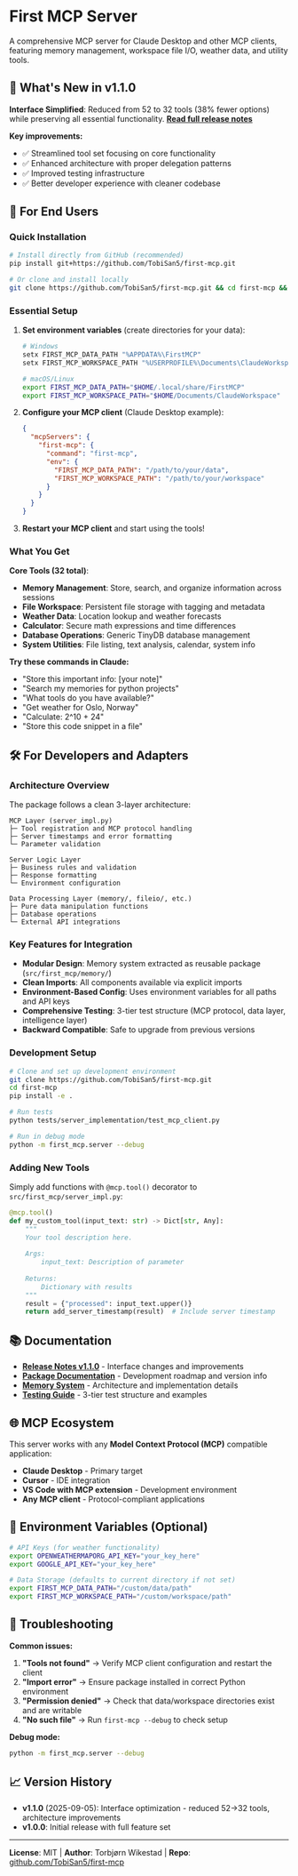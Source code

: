 # First MCP Server

A comprehensive MCP server for Claude Desktop and other MCP clients, featuring memory management, workspace file I/O, weather data, and utility tools.

## 🚀 What's New in v1.1.0

**Interface Simplified**: Reduced from 52 to 32 tools (38% fewer options) while preserving all essential functionality. **[Read full release notes](./RELEASE_NOTES_v1.1.0.md)**

**Key improvements:**
- ✅ Streamlined tool set focusing on core functionality  
- ✅ Enhanced architecture with proper delegation patterns
- ✅ Improved testing infrastructure
- ✅ Better developer experience with cleaner codebase

## 🎯 For End Users

### Quick Installation

```bash
# Install directly from GitHub (recommended)
pip install git+https://github.com/TobiSan5/first-mcp.git

# Or clone and install locally
git clone https://github.com/TobiSan5/first-mcp.git && cd first-mcp && pip install -e .
```

### Essential Setup

1. **Set environment variables** (create directories for your data):
   ```bash
   # Windows
   setx FIRST_MCP_DATA_PATH "%APPDATA%\FirstMCP"
   setx FIRST_MCP_WORKSPACE_PATH "%USERPROFILE%\Documents\ClaudeWorkspace"
   
   # macOS/Linux  
   export FIRST_MCP_DATA_PATH="$HOME/.local/share/FirstMCP"
   export FIRST_MCP_WORKSPACE_PATH="$HOME/Documents/ClaudeWorkspace"
   ```

2. **Configure your MCP client** (Claude Desktop example):
   ```json
   {
     "mcpServers": {
       "first-mcp": {
         "command": "first-mcp",
         "env": {
           "FIRST_MCP_DATA_PATH": "/path/to/your/data",
           "FIRST_MCP_WORKSPACE_PATH": "/path/to/your/workspace"
         }
       }
     }
   }
   ```

3. **Restart your MCP client** and start using the tools!

### What You Get

**Core Tools (32 total)**:
- **Memory Management**: Store, search, and organize information across sessions
- **File Workspace**: Persistent file storage with tagging and metadata  
- **Weather Data**: Location lookup and weather forecasts
- **Calculator**: Secure math expressions and time differences
- **Database Operations**: Generic TinyDB database management
- **System Utilities**: File listing, text analysis, calendar, system info

**Try these commands in Claude:**
- "Store this important info: [your note]" 
- "Search my memories for python projects"
- "What tools do you have available?"
- "Get weather for Oslo, Norway" 
- "Calculate: 2^10 + 24"
- "Store this code snippet in a file"

## 🛠️ For Developers and Adapters

### Architecture Overview

The package follows a clean 3-layer architecture:
```
MCP Layer (server_impl.py)
├─ Tool registration and MCP protocol handling  
├─ Server timestamps and error formatting
└─ Parameter validation

Server Logic Layer
├─ Business rules and validation
├─ Response formatting  
└─ Environment configuration

Data Processing Layer (memory/, fileio/, etc.)  
├─ Pure data manipulation functions
├─ Database operations
└─ External API integrations
```

### Key Features for Integration

- **Modular Design**: Memory system extracted as reusable package (`src/first_mcp/memory/`)
- **Clean Imports**: All components available via explicit imports
- **Environment-Based Config**: Uses environment variables for all paths and API keys
- **Comprehensive Testing**: 3-tier test structure (MCP protocol, data layer, intelligence layer)
- **Backward Compatible**: Safe to upgrade from previous versions

### Development Setup

```bash
# Clone and set up development environment
git clone https://github.com/TobiSan5/first-mcp.git
cd first-mcp
pip install -e .

# Run tests
python tests/server_implementation/test_mcp_client.py

# Run in debug mode
python -m first_mcp.server --debug
```

### Adding New Tools

Simply add functions with `@mcp.tool()` decorator to `src/first_mcp/server_impl.py`:

```python
@mcp.tool()
def my_custom_tool(input_text: str) -> Dict[str, Any]:
    """
    Your tool description here.
    
    Args:
        input_text: Description of parameter
        
    Returns:
        Dictionary with results
    """
    result = {"processed": input_text.upper()}
    return add_server_timestamp(result)  # Include server timestamp
```

## 📚 Documentation

- **[Release Notes v1.1.0](./RELEASE_NOTES_v1.1.0.md)** - Interface changes and improvements
- **[Package Documentation](./src/first_mcp/__init__.py)** - Development roadmap and version info  
- **[Memory System](./src/first_mcp/memory/)** - Architecture and implementation details
- **[Testing Guide](./tests/)** - 3-tier test structure and examples

## 🌐 MCP Ecosystem

This server works with any **Model Context Protocol (MCP)** compatible application:
- **Claude Desktop** - Primary target
- **Cursor** - IDE integration  
- **VS Code with MCP extension** - Development environment
- **Any MCP client** - Protocol-compliant applications

## 🔧 Environment Variables (Optional)

```bash
# API Keys (for weather functionality)
export OPENWEATHERMAPORG_API_KEY="your_key_here"  
export GOOGLE_API_KEY="your_key_here"

# Data Storage (defaults to current directory if not set)
export FIRST_MCP_DATA_PATH="/custom/data/path"
export FIRST_MCP_WORKSPACE_PATH="/custom/workspace/path" 
```

## 🐛 Troubleshooting

**Common issues:**
1. **"Tools not found"** → Verify MCP client configuration and restart the client
2. **"Import error"** → Ensure package installed in correct Python environment  
3. **"Permission denied"** → Check that data/workspace directories exist and are writable
4. **"No such file"** → Run `first-mcp --debug` to check setup

**Debug mode:**
```bash
python -m first_mcp.server --debug
```

## 📈 Version History

- **v1.1.0** (2025-09-05): Interface optimization - reduced 52→32 tools, architecture improvements
- **v1.0.0**: Initial release with full feature set

---

**License**: MIT | **Author**: Torbjørn Wikestad | **Repo**: [github.com/TobiSan5/first-mcp](https://github.com/TobiSan5/first-mcp)